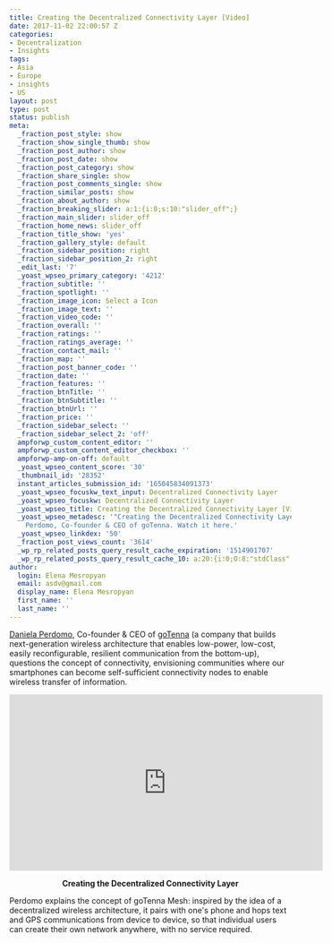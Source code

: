 ```yaml
---
title: Creating the Decentralized Connectivity Layer [Video]
date: 2017-11-02 22:00:57 Z
categories:
- Decentralization
- Insights
tags:
- Asia
- Europe
- insights
- US
layout: post
type: post
status: publish
meta:
  _fraction_post_style: show
  _fraction_show_single_thumb: show
  _fraction_post_author: show
  _fraction_post_date: show
  _fraction_post_category: show
  _fraction_share_single: show
  _fraction_post_comments_single: show
  _fraction_similar_posts: show
  _fraction_about_author: show
  _fraction_breaking_slider: a:1:{i:0;s:10:"slider_off";}
  _fraction_main_slider: slider_off
  _fraction_home_news: slider_off
  _fraction_title_show: 'yes'
  _fraction_gallery_style: default
  _fraction_sidebar_position: right
  _fraction_sidebar_position_2: right
  _edit_last: '7'
  _yoast_wpseo_primary_category: '4212'
  _fraction_subtitle: ''
  _fraction_spotlight: ''
  _fraction_image_icon: Select a Icon
  _fraction_image_text: ''
  _fraction_video_code: ''
  _fraction_overall: ''
  _fraction_ratings: ''
  _fraction_ratings_average: ''
  _fraction_contact_mail: ''
  _fraction_map: ''
  _fraction_post_banner_code: ''
  _fraction_date: ''
  _fraction_features: ''
  _fraction_btnTitle: ''
  _fraction_btnSubtitle: ''
  _fraction_btnUrl: ''
  _fraction_price: ''
  _fraction_sidebar_select: ''
  _fraction_sidebar_select_2: 'off'
  ampforwp_custom_content_editor: ''
  ampforwp_custom_content_editor_checkbox: ''
  ampforwp-amp-on-off: default
  _yoast_wpseo_content_score: '30'
  _thumbnail_id: '28352'
  instant_articles_submission_id: '165045834091373'
  _yoast_wpseo_focuskw_text_input: Decentralized Connectivity Layer
  _yoast_wpseo_focuskw: Decentralized Connectivity Layer
  _yoast_wpseo_title: Creating the Decentralized Connectivity Layer [Video]
  _yoast_wpseo_metadesc: '"Creating the Decentralized Connectivity Layer" by Daniela
    Perdomo, Co-founder & CEO of goTenna. Watch it here.'
  _yoast_wpseo_linkdex: '50'
  _fraction_post_views_count: '3614'
  _wp_rp_related_posts_query_result_cache_expiration: '1514901707'
  _wp_rp_related_posts_query_result_cache_10: a:20:{i:0;O:8:"stdClass":2:{s:7:"post_id";s:5:"28220";s:5:"score";s:17:"85.01428555121551";}i:1;O:8:"stdClass":2:{s:7:"post_id";s:5:"28522";s:5:"score";s:17:"80.74589279931426";}i:2;O:8:"stdClass":2:{s:7:"post_id";s:5:"23746";s:5:"score";s:17:"58.28598337816652";}i:3;O:8:"stdClass":2:{s:7:"post_id";s:5:"21346";s:5:"score";s:18:"55.780457441153445";}i:4;O:8:"stdClass":2:{s:7:"post_id";s:5:"26803";s:5:"score";s:18:"55.369046370917744";}i:5;O:8:"stdClass":2:{s:7:"post_id";s:5:"27516";s:5:"score";s:18:"55.106235369947996";}i:6;O:8:"stdClass":2:{s:7:"post_id";s:5:"24344";s:5:"score";s:18:"54.576019869148254";}i:7;O:8:"stdClass":2:{s:7:"post_id";s:5:"27693";s:5:"score";s:16:"53.9301584493452";}i:8;O:8:"stdClass":2:{s:7:"post_id";s:5:"27799";s:5:"score";s:17:"53.90668793677146";}i:9;O:8:"stdClass":2:{s:7:"post_id";s:5:"23357";s:5:"score";s:17:"53.82421882376849";}i:10;O:8:"stdClass":2:{s:7:"post_id";s:5:"21077";s:5:"score";s:17:"53.66816109519007";}i:11;O:8:"stdClass":2:{s:7:"post_id";s:5:"28358";s:5:"score";s:15:"53.483871346714";}i:12;O:8:"stdClass":2:{s:7:"post_id";s:5:"28316";s:5:"score";s:17:"52.15531535908595";}i:13;O:8:"stdClass":2:{s:7:"post_id";s:5:"21136";s:5:"score";s:17:"52.03565531551527";}i:14;O:8:"stdClass":2:{s:7:"post_id";s:5:"26427";s:5:"score";s:17:"51.47233593382319";}i:15;O:8:"stdClass":2:{s:7:"post_id";s:5:"25708";s:5:"score";s:17:"51.47233593382319";}i:16;O:8:"stdClass":2:{s:7:"post_id";s:5:"26848";s:5:"score";s:17:"51.21441507182898";}i:17;O:8:"stdClass":2:{s:7:"post_id";s:5:"27485";s:5:"score";s:18:"51.134099214509334";}i:18;O:8:"stdClass":2:{s:7:"post_id";s:5:"24849";s:5:"score";s:17:"51.12412413159022";}i:19;O:8:"stdClass":2:{s:7:"post_id";s:5:"22839";s:5:"score";s:17:"51.12412413159022";}}
author:
  login: Elena Mesropyan
  email: asdv@gmail.com
  display_name: Elena Mesropyan
  first_name: ''
  last_name: ''
---
```


<p><a href="https://www.linkedin.com/in/danielaperdomo/"><span style="font-weight: 400;">Daniela Perdomo</span></a><span style="font-weight: 400;">, Co-founder &amp; CEO of </span><span style="font-weight: 400;"><a href="https://gotenna.com/">goTenna</a> (</span><span style="font-weight: 400;">a company that builds next-generation wireless architecture that enables low-power, low-cost, easily reconfigurable, resilient communication from the bottom-up), questions the concept of connectivity, envisioning communities where our smartphones can become self-sufficient connectivity nodes to enable wireless transfer of information. </span></p>
<div align="center"><iframe src="https://www.youtube.com/embed/SWl2HBNyK48" width="560" height="315" frameborder="0" allowfullscreen="allowfullscreen"></iframe></div>
<p style="text-align: center;"><b>Creating the Decentralized Connectivity Layer</b></p>
<p><span style="font-weight: 400;">Perdomo explains the concept of goTenna Mesh: inspired by the idea of a decentralized wireless architecture, it pairs with one's phone and hops text and GPS communications from device to device, so that individual users can create their own network anywhere, with no service required.</span></p>

